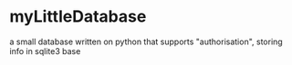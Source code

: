 # myLittleDatabase
a small database written on python that supports "authorisation", storing info in sqlite3 base

